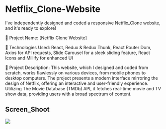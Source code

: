 
<h1>Netflix_Clone-Website </h1>

I've independently designed and coded a responsive Netflix_Clone website, and it's ready to explore!

🔸 Project Name: [Netflix Clone Website]

🔸 Technologies Used: React, Redux & Redux Thunk, React Router Dom, Axios for API requests, Slide Carousel for a sleek sliding feature, React Icons and Millify for enhanced UI

🔸 Project Description: This website, which I designed and coded from scratch, works flawlessly on various devices, from mobile phones to desktop computers. The project presents a modern interface mirroring the design of Netflix, offering an interactive and user-friendly experience. Utilizing The Movie Database (TMDb) API, it fetches real-time movie and TV show data, providing users with a broad spectrum of content.

<h2>Screen_Shoot</h2>

![](screen_netflix_clone.gif)
